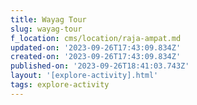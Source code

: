 ```yaml
---
title: Wayag Tour
slug: wayag-tour
f_location: cms/location/raja-ampat.md
updated-on: '2023-09-26T17:43:09.834Z'
created-on: '2023-09-26T17:43:09.834Z'
published-on: '2023-09-26T18:41:03.743Z'
layout: '[explore-activity].html'
tags: explore-activity
---
```



